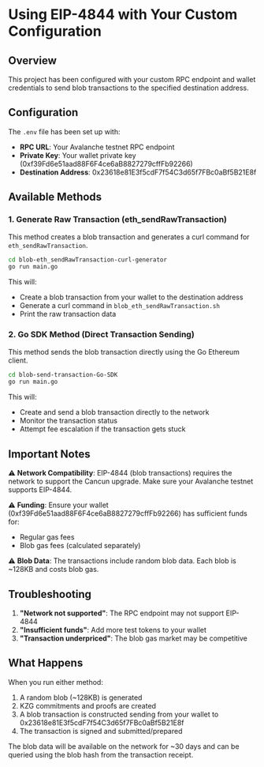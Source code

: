 # Using EIP-4844 with Your Custom Configuration

## Overview
This project has been configured with your custom RPC endpoint and wallet credentials to send blob transactions to the specified destination address.

## Configuration
The `.env` file has been set up with:
- **RPC URL**: Your Avalanche testnet RPC endpoint  
- **Private Key**: Your wallet private key (0xf39Fd6e51aad88F6F4ce6aB8827279cffFb92266)
- **Destination Address**: 0x23618e81E3f5cdF7f54C3d65f7FBc0aBf5B21E8f

## Available Methods

### 1. Generate Raw Transaction (eth_sendRawTransaction)

This method creates a blob transaction and generates a curl command for `eth_sendRawTransaction`.

```bash
cd blob-eth_sendRawTransaction-curl-generator
go run main.go
```

This will:
- Create a blob transaction from your wallet to the destination address
- Generate a curl command in `blob_eth_sendRawTransaction.sh` 
- Print the raw transaction data

### 2. Go SDK Method (Direct Transaction Sending)

This method sends the blob transaction directly using the Go Ethereum client.

```bash
cd blob-send-transaction-Go-SDK
go run main.go
```

This will:
- Create and send a blob transaction directly to the network
- Monitor the transaction status
- Attempt fee escalation if the transaction gets stuck

## Important Notes

⚠️ **Network Compatibility**: EIP-4844 (blob transactions) requires the network to support the Cancun upgrade. Make sure your Avalanche testnet supports EIP-4844.

⚠️ **Funding**: Ensure your wallet (0xf39Fd6e51aad88F6F4ce6aB8827279cffFb92266) has sufficient funds for:
- Regular gas fees
- Blob gas fees (calculated separately)

⚠️ **Blob Data**: The transactions include random blob data. Each blob is ~128KB and costs blob gas.

## Troubleshooting

1. **"Network not supported"**: The RPC endpoint may not support EIP-4844
2. **"Insufficient funds"**: Add more test tokens to your wallet
3. **"Transaction underpriced"**: The blob gas market may be competitive

## What Happens

When you run either method:
1. A random blob (~128KB) is generated
2. KZG commitments and proofs are created
3. A blob transaction is constructed sending from your wallet to 0x23618e81E3f5cdF7f54C3d65f7FBc0aBf5B21E8f
4. The transaction is signed and submitted/prepared

The blob data will be available on the network for ~30 days and can be queried using the blob hash from the transaction receipt.
